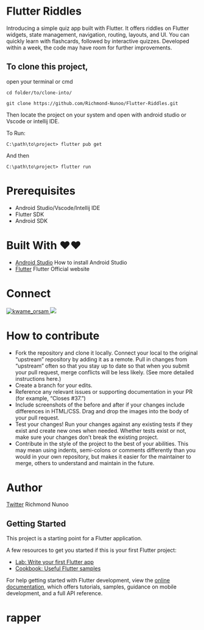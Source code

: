 # Flutter Riddles

Introducing a simple quiz app built with Flutter. It offers riddles on Flutter widgets, state management, navigation, routing, layouts, and UI. You can quickly learn with flashcards, followed by interactive quizzes. Developed within a week, the code may have room for further improvements.


<!-- ## SCREENSHOTS
<p style="float: center;">

  <img src="https://github.com/Richmond-Nunoo/Flutter-Riddles/blob/main/screenshots/Screenshot_20230729_095636.png" width="22%"/>
  <img src="https://github.com/Richmond-Nunoo/Flutter-Riddles/blob/main/screenshots/Screenshot_20230729_095446.png" width="22%"/>
  <img src="https://github.com/Richmond-Nunoo/Flutter-Riddles/blob/main/screenshots/Screenshot_20230729_115256.png" width="22%"/>
  <img src="https://github.com/Richmond-Nunoo/Flutter-Riddles/blob/main/screenshots/device-2023-07-29-095615.gif" width="22%"/>
</p> -->


## To clone this project,
open your terminal or cmd

```
cd folder/to/clone-into/
```

```
git clone https://github.com/Richmond-Nunoo/Flutter-Riddles.git
```
Then
locate the project on your system and open with android studio or Vscode or intellij IDE.

To Run:
```
C:\path\to\project> flutter pub get

```
And then

```
C:\path\to\project> flutter run

```

# Prerequisites
* Android Studio/Vscode/Intellij IDE
* Flutter SDK
* Android SDK

# Built With ❤️❤️
* [Android Studio](https://developer.android.com/studio/install ) How to install Android Studio
* [Flutter](https://flutter.io) Flutter Official website

# Connect
<p align="left"> <a href="https://twitter.com/kwame_orsam" target="blank"><img src="https://img.shields.io/twitter/follow/kwame_orsam?logo=twitter&style=for-the-badge" alt="kwame_orsam" /> <a href="https://www.github.com/Richmond-Nunoo" target="_blank" rel="noreferrer"><img
src="https://img.shields.io/github/followers/Richmond-Nunoo?logo=github&style=for-the-badge&color=0891b2&labelColor=1c1917" />
  </a> </p>

# How to contribute
* Fork the repository and clone it locally. Connect your local to the original “upstream” repository by adding it as a remote. Pull in changes from “upstream” often so that you stay up to date so that when you submit your pull request, merge conflicts will be less likely. (See more detailed instructions here.)
* Create a branch for your edits.
* Reference any relevant issues or supporting documentation in your PR (for example, “Closes #37.”)
* Include screenshots of the before and after if your changes include differences in HTML/CSS. Drag and drop the images into the body of your pull request.
* Test your changes! Run your changes against any existing tests if they exist and create new ones when needed. Whether tests exist or not, make sure your changes don’t break the existing project.
* Contribute in the style of the project to the best of your abilities. This may mean using indents, semi-colons or comments differently than you would in your own repository, but makes it easier for the maintainer to merge, others to understand and maintain in the future.

# Author
[Twitter](https://twitter.com/kwame_orsam) Richmond Nunoo
## Getting Started

This project is a starting point for a Flutter application.

A few resources to get you started if this is your first Flutter project:

- [Lab: Write your first Flutter app](https://docs.flutter.dev/get-started/codelab)
- [Cookbook: Useful Flutter samples](https://docs.flutter.dev/cookbook)

For help getting started with Flutter development, view the
[online documentation](https://docs.flutter.dev/), which offers tutorials,
samples, guidance on mobile development, and a full API reference.
# rapper
